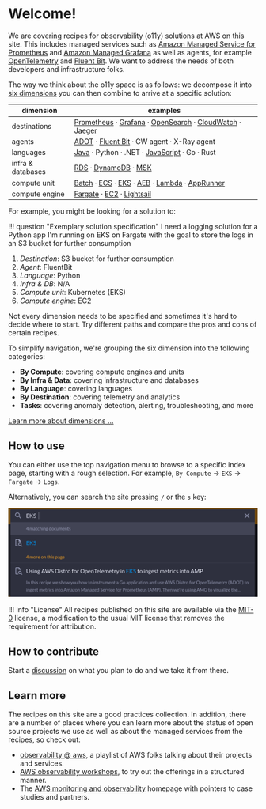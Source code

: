 # Welcome!

We are covering recipes for observability (o11y) solutions at AWS on this site.
This includes managed services such as [Amazon Managed Service for Prometheus][amp]
and [Amazon Managed Grafana][amg] as well as agents, for example [OpenTelemetry][otel]
and [Fluent Bit][fluentbit]. We want to address the needs of both developers and
infrastructure folks.

The way we think about the o11y space is as follows: we decompose it into
[six dimensions][dimensions] you can then combine to arrive at a specific solution:

| dimension | examples |
|---------------|--------------|
| destinations  | [Prometheus][amp] &middot; [Grafana][amg] &middot; [OpenSearch][aes] &middot; [CloudWatch][cw] &middot; [Jaeger][jaeger] |
| agents        | [ADOT][adot] &middot; [Fluent Bit][fluentbit] &middot; CW agent &middot; X-Ray agent |
| languages     | [Java][java] &middot; Python &middot; .NET &middot; [JavaScript][nodejs] &middot; Go &middot; Rust |
| infra & databases  |  [RDS][rds] &middot; [DynamoDB][dynamodb] &middot; [MSK][msk] |
| compute unit | [Batch][batch] &middot; [ECS][ecs] &middot; [EKS][eks] &middot; [AEB][beans] &middot; [Lambda][lambda] &middot; [AppRunner][apprunner] |
| compute engine | [Fargate][fargate] &middot; [EC2][ec2] &middot; [Lightsail][lightsail] |

For example, you might be looking for a solution to:

!!! question "Exemplary solution specification"
    I need a logging solution for a Python app I'm running on EKS on Fargate
    with the goal to store the logs in an S3 bucket for further consumption

1. *Destination*: S3 bucket for further consumption
1. *Agent*: FluentBit
1. *Language*: Python
1. *Infra & DB*: N/A
1. *Compute unit*: Kubernetes (EKS)
1. *Compute engine*: EC2

Not every dimension needs to be specified and sometimes it's hard to decide where
to start. Try different paths and compare the pros and cons of certain recipes.

To simplify navigation, we're grouping the six dimension into the following
categories:

- **By Compute**: covering compute engines and units
- **By Infra & Data**: covering infrastructure and databases
- **By Language**: covering languages
- **By Destination**: covering telemetry and analytics
- **Tasks**: covering anomaly detection, alerting, troubleshooting, and more

[Learn more about dimensions …](dimensions/)

## How to use

You can either use the top navigation menu to browse to a specific index page,
starting with a rough selection. For example, `By Compute` -> `EKS` ->
`Fargate` -> `Logs`.

Alternatively, you can search the site pressing `/` or the `s` key:

![o11y space](images/search.png)

!!! info "License"
    All recipes published on this site are available via the 
	[MIT-0][mit0] license, a modification to the usual MIT license 
	that removes the requirement for attribution.

## How to contribute

Start a [discussion][discussion] on what you plan to do and we take it from there.

## Learn more

The recipes on this site are a good practices collection. In addition, there 
are a number of places where you can learn more about the status of open source
projects we use as well as about the managed services from the recipes, so 
check out:

- [observability @ aws][o11yataws], a playlist of AWS folks talking about 
  their projects and services.
- [AWS observability workshops](workshops/), to try out the offerings in a
  structured manner.
- The [AWS monitoring and observability][o11yhome] homepage with pointers
  to case studies and partners.

[aes]: aes.md "Amazon Elasticsearch Service"
[adot]: https://aws-otel.github.io/ "AWS Distro for OpenTelemetry"
[amg]: amg.md "Amazon Managed Grafana"
[amp]: amp.md "Amazon Managed Service for Prometheus"
[batch]: https://aws.amazon.com/batch/ "AWS Batch"
[beans]: https://aws.amazon.com/elasticbeanstalk/ "AWS Elastic Beanstalk"
[cw]: cw.md "Amazon CloudWatch"
[dimensions]: dimensions.md
[dynamodb]: dynamodb.md "Amazon DynamoDB"
[ec2]: https://aws.amazon.com/ec2/ "Amazon EC2"
[ecs]: ecs.md "Amazon Elastic Container Service"
[eks]: eks.md "Amazon Elastic Kubernetes Service"
[fargate]: https://aws.amazon.com/fargate/ "AWS Fargate"
[fluentbit]: https://fluentbit.io/ "Fluent Bit"
[jaeger]: https://www.jaegertracing.io/ "Jaeger"
[kafka]: https://kafka.apache.org/ "Apache Kafka"
[apprunner]: apprunner.md "AWS App Runner"
[lambda]: lambda.md "AWS Lambda"
[lightsail]: https://aws.amazon.com/lightsail/ "Amazon Lightsail"
[otel]: https://opentelemetry.io/ "OpenTelemetry"
[java]: java.md
[nodejs]: nodejs.md
[rds]: rds.md "Amazon Relational Database Service"
[msk]: msk.md "Amazon Managed Streaming for Apache Kafka"
[mit0]: https://github.com/aws/mit-0 "MIT-0"
[discussion]: https://github.com/aws-observability/aws-o11y-recipes/discussions "Discussions"
[o11yataws]: https://www.youtube.com/playlist?list=PLaiiCkpc1U7Wy7XwkpfgyOhIf_06IK3U_ "Observability @ AWS YouTube playlist"
[o11yhome]: https://aws.amazon.com/products/management-and-governance/use-cases/monitoring-and-observability/ "AWS Observability home"

